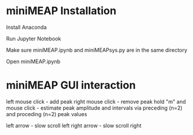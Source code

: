 # miniMEAP Installation
Install Anaconda

Run Jupyter Notebook

Make sure miniMEAP.ipynb and miniMEAPsys.py are in the same directory

Open miniMEAP.ipynb


# miniMEAP GUI interaction

left mouse click - add peak
right mouse click - remove peak
hold "m" and mouse click - estimate peak amplitude and intervals via preceding (n=2) and proceding (n=2) peak values

left arrow - slow scroll left
right arrow - slow scroll right
